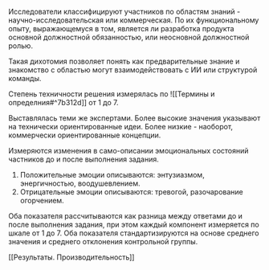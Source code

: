 Исследователи классифицируют участников по областям знаний - научно-исследовательская или коммерческая. 
По их функциональному опыту, выражающемуся в том, является ли разработка продукта основной должностной обязанностью, или неосновной должностной ролью. 

Такая дихотомия позволяет понять как предварительные знание и знакомство с областью могут взаимодействовать с ИИ или структурой команды. 

Степень техничности решения измерялась по ![[Термины и определния#^7b312d]] от 1 до 7.

Выставлялась теми же экспертами. Более высокие значения указывают на технически ориентированные идеи. Более низкие - наоборот, коммерчески ориентированные концепции.

Измеряются изменения в само-описании эмоциональных состояний частников до и после выполнения задания. 
1. Положительные эмоции описываются: энтузиазмом, энергичностью, воодушевлением.
2. Отрицательные эмоции описываются: тревогой, разочарование огорчением.

Оба показателя рассчитываются как разница между ответами до и после выполнения задания, при этом каждый компонент измеряется по шкале от 1 до 7. Оба показателя стандартизируются на основе среднего значения и среднего отклонения контрольной группы.

[[Результаты. Производительность]]